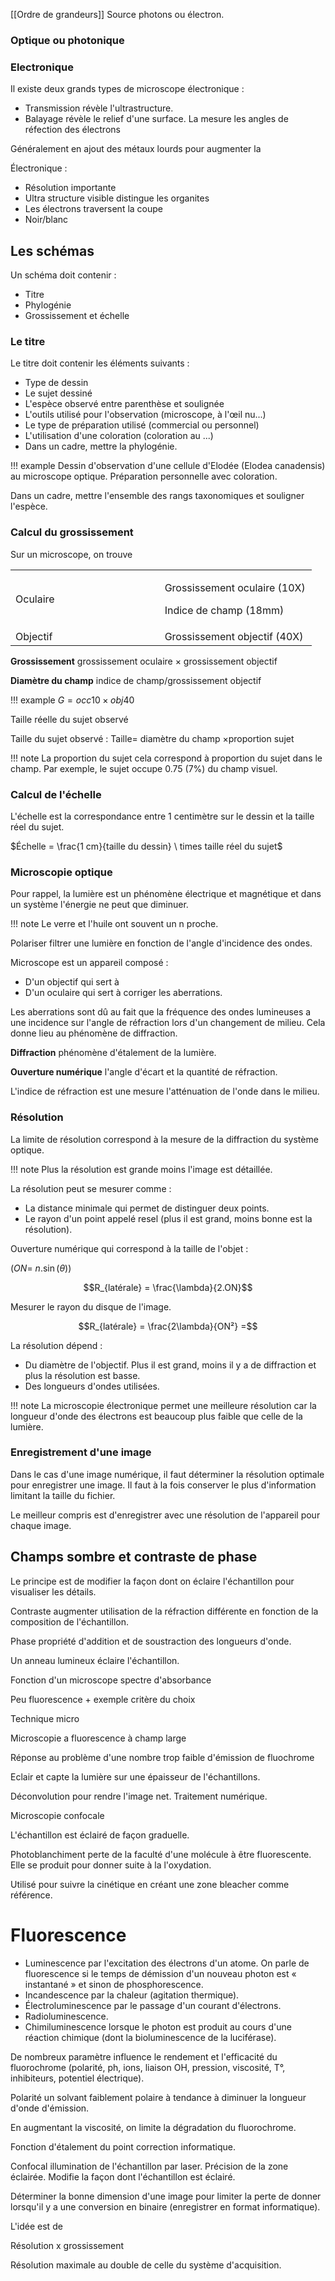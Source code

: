 [[Ordre de grandeurs]]
Source photons ou électron.

###  Optique ou photonique

### Electronique

Il existe deux grands types de microscope électronique :

* Transmission révèle l'ultrastructure.
* Balayage révèle le relief d'une surface. La mesure les angles de réfection des électrons

Généralement en ajout des métaux lourds pour augmenter la

Électronique :

* Résolution importante
* Ultra structure visible distingue les organites
* Les électrons traversent la coupe
* Noir/blanc
## Les schémas 

Un schéma doit contenir :

* Titre
* Phylogénie
* Grossissement et échelle
### Le titre

Le titre doit contenir les éléments suivants :

* Type de dessin
* Le sujet dessiné
* L'espèce observé entre parenthèse et soulignée
* L'outils utilisé pour l'observation (microscope, à l'œil nu...)
* Le type de préparation utilisé (commercial ou personnel)
* L'utilisation d'une coloration (coloration au ...)
* Dans un cadre, mettre la phylogénie.

!!! example
    Dessin d'observation d'une cellule d'Elodée (Elodea canadensis) au microscope optique. Préparation personnelle avec coloration.

Dans un cadre, mettre l'ensemble des rangs taxonomiques et souligner l'espèce.

### Calcul du grossissement 

Sur un microscope, on trouve

<table>
<colgroup>
<col style="width: 49%" />
<col style="width: 50%" />
</colgroup>
<tbody>
<tr class="odd">
<td>Oculaire</td>
<td><p>Grossissement oculaire (10X)</p>
<p>Indice de champ (18mm)</p></td>
</tr>
<tr class="even">
<td>Objectif</td>
<td>Grossissement objectif (40X)</td>
</tr>
</tbody>
</table>

__Grossissement__ grossissement oculaire × grossissement objectif

__Diamètre du champ__ indice de champ/grossissement objectif

!!! example 
    $G = occ 10 × obj 40$

Taille réelle du sujet observé

Taille du sujet observé : Taille= diamètre du champ ×proportion sujet

!!! note
    La proportion du sujet cela correspond à proportion du sujet dans le champ. Par exemple, le sujet occupe 0.75 (7%) du champ visuel.

### Calcul de l'échelle 

L'échelle est la correspondance entre 1 centimètre sur le dessin et la taille réel du sujet.

$Échelle = \frac{1 cm}{taille du dessin} \ times taille réel du sujet$

### Microscopie optique

Pour rappel, la lumière est un phénomène électrique et magnétique et dans un système l'énergie ne peut que diminuer.

!!! note
    Le verre et l'huile ont souvent un n proche.

Polariser filtrer une lumière en fonction de l'angle d'incidence des ondes.

Microscope est un appareil composé :

* D'un objectif qui sert à
* D'un oculaire qui sert à corriger les aberrations.

Les aberrations sont dû au fait que la fréquence des ondes lumineuses a une incidence sur l'angle de réfraction lors d'un changement de milieu. Cela donne lieu au phénomène de diffraction.

__Diffraction__ phénomène d'étalement de la lumière.

__Ouverture numérique__ l'angle d'écart et la quantité de réfraction.

L'indice de réfraction est une mesure l'atténuation de l'onde dans le milieu.

### Résolution

La limite de résolution correspond à la mesure de la diffraction du système optique.

!!! note
    Plus la résolution est grande moins l'image est détaillée.

La résolution peut se mesurer comme :

* La distance minimale qui permet de distinguer deux points.
* Le rayon d'un point appelé resel (plus il est grand, moins bonne est la résolution).

Ouverture numérique qui correspond à la taille de l'objet :

($ON = \ n.\sin(\theta)$)

$$R_{latérale} = \frac{\lambda}{2.ON}$$

Mesurer le rayon du disque de l'image.

$$R_{latérale} = \frac{2\lambda}{ON²} =$$

La résolution dépend :

* Du diamètre de l'objectif. Plus il est grand, moins il y a de diffraction et plus la résolution est basse.
* Des longueurs d'ondes utilisées.

!!! note
    La microscopie électronique permet une meilleure résolution car la longueur d'onde des électrons est beaucoup plus faible que celle de la lumière.

### Enregistrement d'une image

Dans le cas d'une image numérique, il faut déterminer la résolution optimale pour enregistrer une image. Il faut à la fois conserver le plus d'information limitant la taille du fichier.

Le meilleur compris est d'enregistrer avec une résolution de l'appareil pour chaque image.

## Champs sombre et contraste de phase

Le principe est de modifier la façon dont on éclaire l'échantillon pour visualiser les détails.

Contraste augmenter utilisation de la réfraction différente en fonction de la composition de l'échantillon.

Phase propriété d'addition et de soustraction des longueurs d'onde.

Un anneau lumineux éclaire l'échantillon.

Fonction d'un microscope spectre d'absorbance

Peu fluorescence + exemple critère du choix

Technique micro

Microscopie a fluorescence à champ large

Réponse au problème d'une nombre trop faible d'émission de fluochrome

Eclair et capte la lumière sur une épaisseur de l'échantillons.

Déconvolution pour rendre l'image net. Traitement numérique.

Microscopie confocale

L'échantillon est éclairé de façon graduelle.

Photoblanchiment perte de la faculté d'une molécule à être fluorescente. Elle se produit pour donner suite à la l'oxydation.

Utilisé pour suivre la cinétique en créant une zone bleacher comme référence.

# Fluorescence

* Luminescence par l'excitation des électrons d'un atome. On parle de fluorescence si le temps de démission d'un nouveau photon est « instantané » et sinon de phosphorescence.
* Incandescence par la chaleur (agitation thermique).
* Électroluminescence par le passage d'un courant d'électrons.
* Radioluminescence.
* Chimiluminescence lorsque le photon est produit au cours d'une réaction chimique (dont la bioluminescence de la luciférase).

De nombreux paramètre influence le rendement et l'efficacité du fluorochrome (polarité, ph, ions, liaison OH, pression, viscosité, T°, inhibiteurs, potentiel électrique).

Polarité un solvant faiblement polaire à tendance à diminuer la longueur d'onde d'émission.

En augmentant la viscosité, on limite la dégradation du fluorochrome.

Fonction d'étalement du point correction informatique.

Confocal illumination de l'échantillon par laser. Précision de la zone éclairée. Modifie la façon dont l'échantillon est éclairé.

Déterminer la bonne dimension d'une image pour limiter la perte de donner lorsqu'il y a une conversion en binaire (enregistrer en format informatique).

L'idée est de

Résolution x grossissement

Résolution maximale au double de celle du système d'acquisition.
